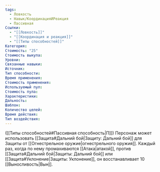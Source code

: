 ```yaml
---
tags:
  - Ловкость
  - Навык/КоординацияИРеакция
  - Пассивная
Ссылки:
  - "[[Ловкость]]"
  - "[[Координация и реакция]]"
  - "[[Типы способностей]]"
Категория: 
Стоимость: "25"
Стоимость выкупа:
Уровни:
Связанные навыки:
Источник:
Тип способности:
Время применения:
Стоимость применения:
Используемый пул:
Стоимость пула:
Характеристики:
Дальность:
Шаблон:
Количество целей:
Время действия:
Тип воздействия:
---
```

([[Типы способностей#Пассивная способность|П]]) Персонаж может использовать [[Защита#Дальний бой|Защиту: Дальний бой]] для Защиты от [[Огнестрельное оружие|огнестрельного оружия]]. Каждый раз, когда по нему промахиваются [[Атака|атакой]], против [[Защита#Дальний бой|Защиты: Дальний бой]] или [[Защита#Уклонение|Защиты: Уклонение]], он восстанавливает 10 [[Выносливость|Вын]].